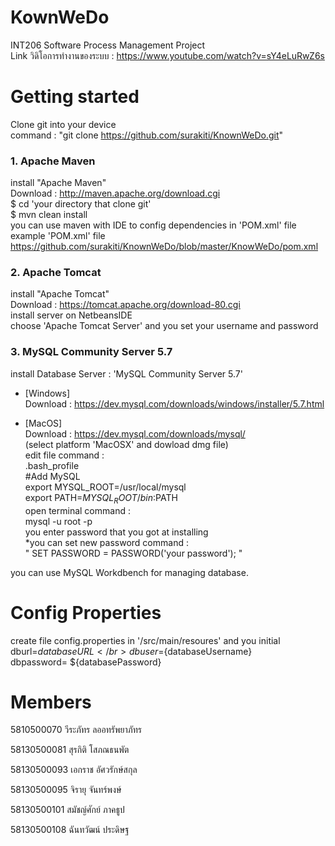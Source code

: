 # KownWeDo
INT206 Software Process Management Project     
Link วิดิโอการทำงานของระบบ : https://www.youtube.com/watch?v=sY4eLuRwZ6s

# Getting started
Clone git into your device </br>
command : "git clone https://github.com/surakiti/KnownWeDo.git"  


### 1. Apache Maven 
install "Apache Maven" </br>
Download : http://maven.apache.org/download.cgi </br>
$ cd 'your directory that clone git' </br>
$ mvn clean install </br>
you can use maven with IDE to config dependencies in 'POM.xml' file </br>
example 'POM.xml' file https://github.com/surakiti/KnownWeDo/blob/master/KnowWeDo/pom.xml


### 2. Apache Tomcat
install "Apache Tomcat" </br>
Download : https://tomcat.apache.org/download-80.cgi   </br>
install server on NetbeansIDE </br>
choose 'Apache Tomcat Server' and you set your username and password


### 3. MySQL Community Server 5.7 
install Database Server : 'MySQL Community Server 5.7'</br>
* [Windows]  
Download : https://dev.mysql.com/downloads/windows/installer/5.7.html  

* [MacOS]  
Download : https://dev.mysql.com/downloads/mysql/ </br>
(select platform 'MacOSX' and dowload dmg file)</br>
edit file command : </br>
.bash_profile</br>
#Add MySQL </br>
export MYSQL_ROOT=/usr/local/mysql </br>
export PATH=$MYSQL_ROOT/bin:$PATH</br>
open terminal command : </br>
mysql -u root -p</br>
you enter password that you got at installing</br>
*you can set new password command :</br>
" SET PASSWORD = PASSWORD('your password'); "</br>

you can use MySQL Workdbench for managing database.

# Config Properties
create file config.properties in '/src/main/resoures' and you initial </br>
dburl=${databaseURL}</br>
dbuser=${databaseUsername}</br>
dbpassword= ${databasePassword}</br>

# Members
5810500070 วีระภัทร ลออทรัพยาภัทร

58130500081 สุรกิติ โสภณธนพัต

58130500093 เอกราช อัศวรักษ์สกุล

58130500095 จิรายุ จันทร์พงษ์

58130500101 สมัชญ์ศักย์ ภาคธูป

58130500108 ฉันทวัฒน์ ประดิษฐ

